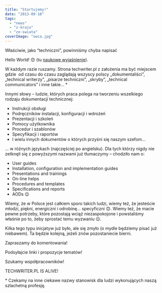 ```yaml
---
title: "Startujemy!"
date: "2013-09-18"
tags:
  - "news"
  - "z-kraju"
  - "ze-swiata"
coverImage: "owca.jpg"
---
```


Właściwie, jako “techniczni”, powinniśmy chyba napisać

Hello World! 😊 (tu
[naukowe wyjaśnienie](http://pl.wikipedia.org/wiki/Hello_world)).

W każdym razie ruszamy. Strona techwriter.pl z założenia ma być miejscem gdzie 
od czasu do czasu zaglądają wszyscy polscy „dokumentaliści”, „technical
writerzy”, „pisarze techniczni”, „skryby”, „technical communicators” i inne
takie... \*

Innymi słowy – ludzie, których praca polega na tworzeniu wszelkiego rodzaju
dokumentacji technicznej:

- Instrukcji obsługi
- Podręczników instalacji, konfiguracji i wdrożeń
- Prezentacji i szkoleń
- Pomocy użytkownika
- Procedur i szablonów
- Specyfikacji i raportów
- I wielu innych dokumentów o których przyśni się naszym szefom...

... w różnych językach (najczęściej po angielsku). Dla tych którzy nigdy nie
zetknęli się z powyższymi nazwami już tłumaczymy – chodziło nam o:

- User guides
- Installation, configuration and implementation guides
- Presentations and trainings
- On-line helps
- Procedures and templates
- Specifications and reports
- AODs 😉

Wiemy, że w Polsce jest całkiem sporo takich ludzi, wiemy też, że jesteście
młodzi, piękni, energiczni i odrobinę... specyficzni 😊. Wiemy też, że macie
pewne potrzeby, które pozostają wciąż niezaspokojone i powstaliśmy właśnie po
to, żeby sprostać temu wyzwaniu 😉.

Kilka tego typu inicjatyw już było, ale się zmyło (o mydle będziemy pisać już
niebawem). Ta będzie kolejną, jeżeli znów pozostaniecie bierni.

Zapraszamy do komentowania!

Podsyłajcie linki i propozycje tematów!

Szukamy współpracowników!

TECHWRITER.PL IS ALIVE!

\* Czekamy na inne ciekawe nazwy stanowisk dla ludzi wykonujących naszą
szlachetną profesję.
